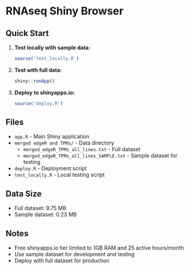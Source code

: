 # RNAseq Shiny Browser

## Quick Start

1. **Test locally with sample data:**
   ```r
   source('test_locally.R')
   ```

2. **Test with full data:**
   ```r
   shiny::runApp()
   ```

3. **Deploy to shinyapps.io:**
   ```r
   source('deploy.R')
   ```

## Files

- `app.R` - Main Shiny application
- `merged edgeR and TPMs/` - Data directory
  - `merged_edgeR_TPMs_all_lines.txt` - Full dataset
  - `merged_edgeR_TPMs_all_lines_SAMPLE.txt` - Sample dataset for testing
- `deploy.R` - Deployment script
- `test_locally.R` - Local testing script

## Data Size

- Full dataset: 9.75 MB
- Sample dataset: 0.23 MB

## Notes

- Free shinyapps.io tier limited to 1GB RAM and 25 active hours/month
- Use sample dataset for development and testing
- Deploy with full dataset for production

